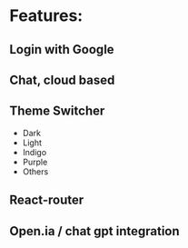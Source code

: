 # Features: 

## Login with Google
## Chat, cloud based
## Theme Switcher
- Dark 
- Light
- Indigo
- Purple
- Others
## React-router
## Open.ia / chat gpt integration
